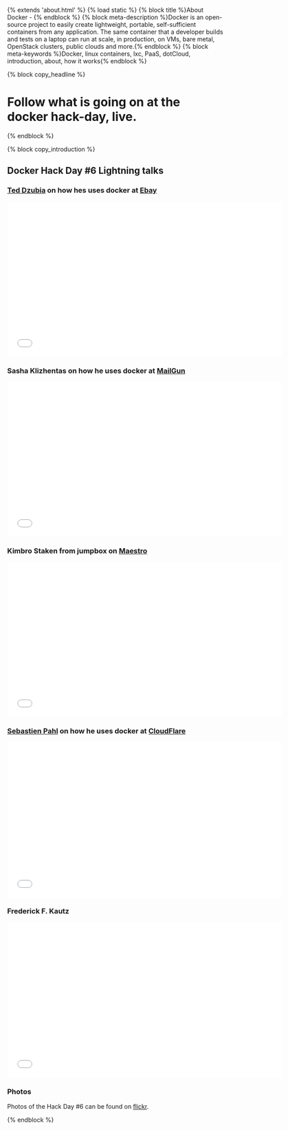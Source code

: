 {% extends 'about.html' %}
{% load static %}
{% block title %}About Docker - {% endblock %}
{% block meta-description %}Docker is an open-source project to easily create lightweight, portable, self-sufficient containers from any application. The same container that a developer builds and tests on a laptop can run at scale, in production, on VMs, bare metal, OpenStack clusters, public clouds and more.{% endblock %}
{% block meta-keywords %}Docker, linux containers, lxc, PaaS, dotCloud, introduction, about, how it works{% endblock %}


{% block copy_headline %}
# Follow what is going on at the docker hack-day, live. #
{% endblock %}

{% block copy_introduction %}
## Docker Hack Day #6 Lightning talks


### <a href="https://twitter.com/dozba">Ted Dzubia</a> on how hes uses docker at <a href="http://www.ebay.com">Ebay</a>

<iframe width="640" height="360" src="//www.youtube.com/embed/0Hi0W4gX--4" frameborder="0" allowfullscreen></iframe>


### Sasha Klizhentas on how he uses docker at <a href="http://www.mailgun.com">MailGun</a>

<iframe width="640" height="360" src="//www.youtube.com/embed/CMC3xdAo9RI" frameborder="0" allowfullscreen></iframe>


### Kimbro Staken from jumpbox on <a href="https://github.com/toscanini/maestro">Maestro</a>

<iframe width="640" height="360" src="//www.youtube.com/embed/OM3UbMgHYfQ" frameborder="0" allowfullscreen></iframe>


### <a href="https://twitter.com/sebp">Sebastien Pahl</a> on how he uses docker at <a href="http://www.cloudflare.com">CloudFlare</a>

<iframe width="640" height="360" src="//www.youtube.com/embed/-Lj3jt_-3r0" frameborder="0" allowfullscreen></iframe>


### Frederick F. Kautz

<iframe width="640" height="360" src="//www.youtube.com/embed/zXC-8lD2WNg" frameborder="0" allowfullscreen></iframe>


### Photos

Photos of the Hack Day #6 can be found on <a href="http://www.flickr.com/photos/99741659@N08/sets/72157634875601997/">flickr</a>.

{% endblock %}